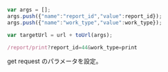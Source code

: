 
```js
var args = [];
args.push({"name":"report_id","value":report_id});
args.push({"name":"work_type","value":work_type});

var targetUrl = url + toUrl(args);

/report/print?report_id=44&work_type=print
```


get request のパラメータを設定。

